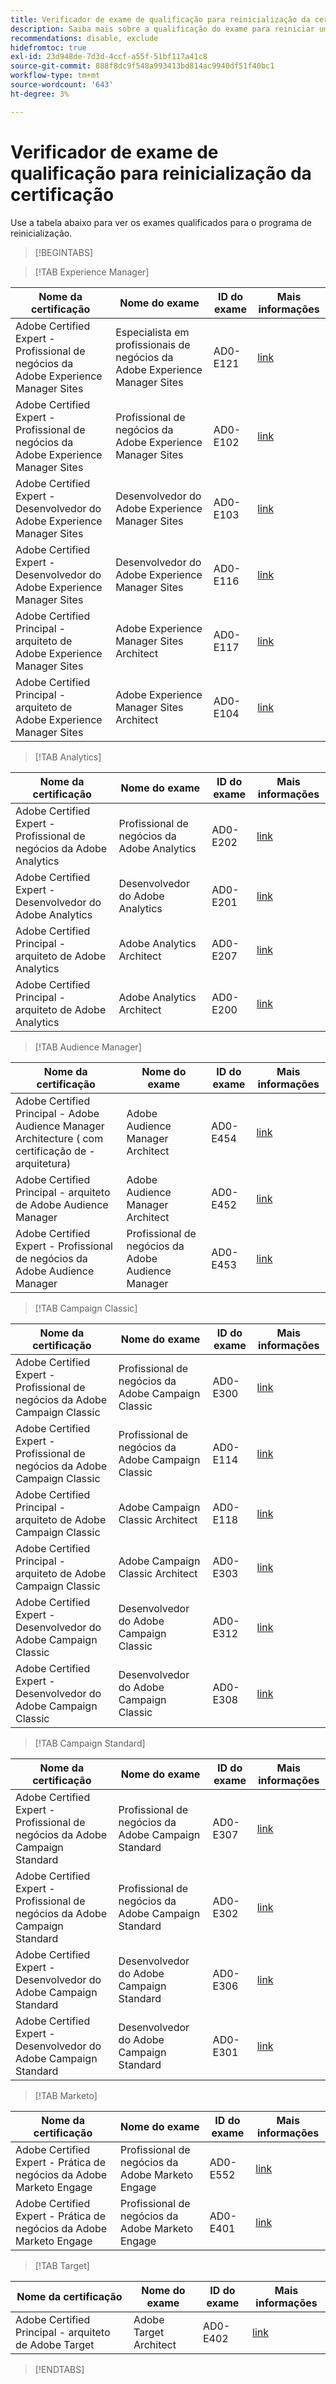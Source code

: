 ```yaml
---
title: Verificador de exame de qualificação para reinicialização da certificação
description: Saiba mais sobre a qualificação do exame para reiniciar um programa de certificação no Adobe.
recommendations: disable, exclude
hidefromtoc: true
exl-id: 23d948de-7d3d-4ccf-a55f-51bf117a41c8
source-git-commit: 888f8dc9f548a993413bd814ac9940df51f40bc1
workflow-type: tm+mt
source-wordcount: '643'
ht-degree: 3%

---
```


# Verificador de exame de qualificação para reinicialização da certificação

Use a tabela abaixo para ver os exames qualificados para o programa de reinicialização.

>[!BEGINTABS]

>[!TAB Experience Manager]

| Nome da certificação | Nome do exame | ID do exame | Mais informações |
| --- | --- | --- | --- |
| Adobe Certified Expert - Profissional de negócios da Adobe Experience Manager Sites | Especialista em profissionais de negócios da Adobe Experience Manager Sites | AD0-E121 | [link](https://experienceleague.adobe.com/docs/certification/certification/restart-program.html&quot;) |
| Adobe Certified Expert - Profissional de negócios da Adobe Experience Manager Sites | Profissional de negócios da Adobe Experience Manager Sites | AD0-E102 | [link](https://experienceleague.adobe.com/docs/certification/certification/restart-program.html&quot;) |
| Adobe Certified Expert - Desenvolvedor do Adobe Experience Manager Sites | Desenvolvedor do Adobe Experience Manager Sites | AD0-E103 | [link](https://experienceleague.adobe.com/docs/certification/certification/restart-program.html&quot;) |
| Adobe Certified Expert - Desenvolvedor do Adobe Experience Manager Sites | Desenvolvedor do Adobe Experience Manager Sites | AD0-E116 | [link](https://experienceleague.adobe.com/docs/certification/certification/restart-program.html&quot;) |
| Adobe Certified Principal - arquiteto de Adobe Experience Manager Sites | Adobe Experience Manager Sites Architect | AD0-E117 | [link](https://experienceleague.adobe.com/docs/certification/certification/restart-program.html&quot;) |
| Adobe Certified Principal - arquiteto de Adobe Experience Manager Sites | Adobe Experience Manager Sites Architect | AD0-E104 | [link](https://experienceleague.adobe.com/docs/certification/certification/restart-program.html&quot;) |

>[!TAB Analytics]

| Nome da certificação | Nome do exame | ID do exame | Mais informações |
| --- | --- | --- | --- |
| Adobe Certified Expert - Profissional de negócios da Adobe Analytics | Profissional de negócios da Adobe Analytics | AD0-E202 | [link](https://experienceleague.adobe.com/docs/certification/certification/restart-program.html&quot;) |
| Adobe Certified Expert - Desenvolvedor do Adobe Analytics | Desenvolvedor do Adobe Analytics | AD0-E201 | [link](https://experienceleague.adobe.com/docs/certification/certification/restart-program.html&quot;) |
| Adobe Certified Principal - arquiteto de Adobe Analytics | Adobe Analytics Architect | AD0-E207 | [link](https://experienceleague.adobe.com/docs/certification/certification/restart-program.html&quot;) |
| Adobe Certified Principal - arquiteto de Adobe Analytics | Adobe Analytics Architect | AD0-E200 | [link](https://experienceleague.adobe.com/docs/certification/certification/restart-program.html&quot;) |

>[!TAB Audience Manager]

| Nome da certificação | Nome do exame | ID do exame | Mais informações |
| --- | --- | --- | --- |
| Adobe Certified Principal - Adobe Audience Manager Architecture ( com certificação de - arquitetura) | Adobe Audience Manager Architect | AD0-E454 | [link](https://experienceleague.adobe.com/docs/certification/certification/restart-program.html&quot;) |
| Adobe Certified Principal - arquiteto de Adobe Audience Manager | Adobe Audience Manager Architect | AD0-E452 | [link](https://experienceleague.adobe.com/docs/certification/certification/restart-program.html&quot;) |
| Adobe Certified Expert - Profissional de negócios da Adobe Audience Manager | Profissional de negócios da Adobe Audience Manager | AD0-E453 | [link](https://experienceleague.adobe.com/docs/certification/certification/restart-program.html&quot;) |

>[!TAB Campaign Classic]

| Nome da certificação | Nome do exame | ID do exame | Mais informações |
| --- | --- | --- | --- |
| Adobe Certified Expert - Profissional de negócios da Adobe Campaign Classic | Profissional de negócios da Adobe Campaign Classic | AD0-E300 | [link](https://experienceleague.adobe.com/docs/certification/certification/restart-program.html&quot;) |
| Adobe Certified Expert - Profissional de negócios da Adobe Campaign Classic | Profissional de negócios da Adobe Campaign Classic | AD0-E114 | [link](https://experienceleague.adobe.com/docs/certification/certification/restart-program.html&quot;) |
| Adobe Certified Principal - arquiteto de Adobe Campaign Classic | Adobe Campaign Classic Architect | AD0-E118 | [link](https://experienceleague.adobe.com/docs/certification/certification/restart-program.html&quot;) |
| Adobe Certified Principal - arquiteto de Adobe Campaign Classic | Adobe Campaign Classic Architect | AD0-E303 | [link](https://experienceleague.adobe.com/docs/certification/certification/restart-program.html&quot;) |
| Adobe Certified Expert - Desenvolvedor do Adobe Campaign Classic | Desenvolvedor do Adobe Campaign Classic | AD0-E312 | [link](https://experienceleague.adobe.com/docs/certification/certification/restart-program.html&quot;) |
| Adobe Certified Expert - Desenvolvedor do Adobe Campaign Classic | Desenvolvedor do Adobe Campaign Classic | AD0-E308 | [link](https://experienceleague.adobe.com/docs/certification/certification/restart-program.html&quot;) |

>[!TAB Campaign Standard]

| Nome da certificação | Nome do exame | ID do exame | Mais informações |
| --- | --- | --- | --- |
| Adobe Certified Expert - Profissional de negócios da Adobe Campaign Standard | Profissional de negócios da Adobe Campaign Standard | AD0-E307 | [link](https://experienceleague.adobe.com/docs/certification/certification/restart-program.html&quot;) |
| Adobe Certified Expert - Profissional de negócios da Adobe Campaign Standard | Profissional de negócios da Adobe Campaign Standard | AD0-E302 | [link](https://experienceleague.adobe.com/docs/certification/certification/restart-program.html&quot;) |
| Adobe Certified Expert - Desenvolvedor do Adobe Campaign Standard | Desenvolvedor do Adobe Campaign Standard | AD0-E306 | [link](https://experienceleague.adobe.com/docs/certification/certification/restart-program.html&quot;) |
| Adobe Certified Expert - Desenvolvedor do Adobe Campaign Standard | Desenvolvedor do Adobe Campaign Standard | AD0-E301 | [link](https://experienceleague.adobe.com/docs/certification/certification/restart-program.html&quot;) |

>[!TAB Marketo]

| Nome da certificação | Nome do exame | ID do exame | Mais informações |
| --- | --- | --- | --- |
| Adobe Certified Expert - Prática de negócios da Adobe Marketo Engage | Profissional de negócios da Adobe Marketo Engage | AD0-E552 | [link](https://experienceleague.adobe.com/docs/certification/certification/restart-program.html&quot;) |
| Adobe Certified Expert - Prática de negócios da Adobe Marketo Engage | Profissional de negócios da Adobe Marketo Engage | AD0-E401 | [link](https://experienceleague.adobe.com/docs/certification/certification/restart-program.html&quot;) |

>[!TAB Target]

| Nome da certificação | Nome do exame | ID do exame | Mais informações |
| --- | --- | --- | --- |
| Adobe Certified Principal - arquiteto de Adobe Target | Adobe Target Architect | AD0-E402 | [link](https://experienceleague.adobe.com/docs/certification/certification/restart-program.html&quot;) |

>[!ENDTABS]
